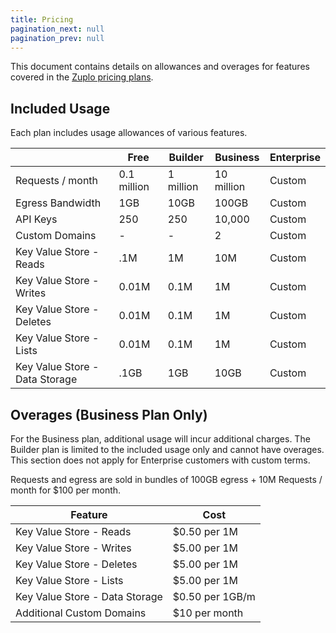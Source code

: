 ```yaml
---
title: Pricing
pagination_next: null
pagination_prev: null
---
```


This document contains details on allowances and overages for features covered in the [Zuplo pricing plans](https://zuplo.com/pricing).

## Included Usage

Each plan includes usage allowances of various features.

|                                   | **Free**      | **Builder**  | **Business** | **Enterprise** |
| --------------------------------- | --------------| ------------ | ------------ | -------------- |
| Requests / month                  | 0.1 million   | 1 million    | 10 million   | Custom         |
| Egress Bandwidth                  | 1GB           | 10GB         | 100GB        | Custom         |
| API Keys                          | 250           | 250          | 10,000       | Custom         |
| Custom Domains                    | -             | -            | 2            | Custom         |
| Key Value Store - Reads           | .1M           | 1M           | 10M          | Custom         |
| Key Value Store - Writes          | 0.01M         | 0.1M         | 1M           | Custom         |
| Key Value Store - Deletes         | 0.01M         | 0.1M         | 1M           | Custom         |
| Key Value Store - Lists           | 0.01M         | 0.1M         | 1M           | Custom         |
| Key Value Store - Data Storage    | .1GB          | 1GB          | 10GB         | Custom         |

## Overages (Business Plan Only)

For the Business plan, additional usage will incur additional charges. The Builder plan is limited to the included usage only and cannot have overages. This section does not apply for Enterprise customers with custom terms.

Requests and egress are sold in bundles of 100GB egress + 10M Requests / month for $100 per month.

| **Feature**                    | **Cost**        |
| ------------------------------ | --------------- |
| Key Value Store - Reads        | $0.50 per 1M    |
| Key Value Store - Writes       | $5.00 per 1M   |
| Key Value Store - Deletes      | $5.00 per 1M   |
| Key Value Store - Lists        | $5.00 per 1M   |
| Key Value Store - Data Storage | $0.50 per 1GB/m |
| Additional Custom Domains      | $10 per month   |
